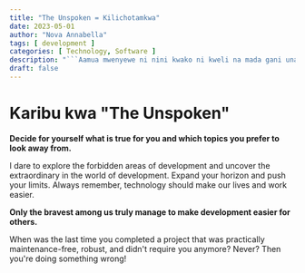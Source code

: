 ```yaml
---
title: "The Unspoken = Kilichotamkwa"
date: 2023-05-01
author: "Nova Annabella"
tags: [ development ]
categories: [ Technology, Software ]
description: "```Aamua mwenyewe ni nini kwako ni kweli na mada gani unapendelea kutazama mbali```"
draft: false
---
```



# Karibu kwa "The Unspoken"

**Decide for yourself what is true for you and which topics you prefer to look away from.**

I dare to explore the forbidden areas of development and uncover the extraordinary in the world of development.
Expand your horizon and push your limits.
Always remember, technology should make our lives and work easier.

**Only the bravest among us truly manage to make development easier for others.**

When was the last time you completed a project that was practically maintenance-free, robust, and didn't require you anymore? Never? Then you're doing something wrong!
